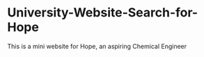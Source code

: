 # University-Website-Search-for-Hope
This is a mini website for Hope, an aspiring Chemical Engineer
